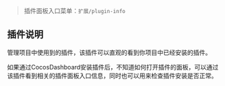 > 插件面板入口菜单：`扩展/plugin-info`
## 插件说明
管理项目中使用到的插件，该插件可以直观的看到你项目中已经安装的插件。

如果通过CocosDashboard安装插件后，不知道如何打开插件的面板，可以通过该插件看到相关的插件面板入口信息，同时也可以用来检查插件安装是否正常。